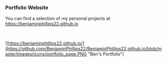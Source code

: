 
### Portfolio Website

You can find a selection of my personal projects at <a href="https://benjaminphillips22.github.io/" target="_blank">https://benjaminphillips22.github.io</a>

<br>

![https://benjaminphillips22.github.io/](https://github.com/BenjaminPhillips22/BenjaminPhillips22.github.io/blob/master/images/icons/portfolio_page.PNG "Ben's Portfolio")